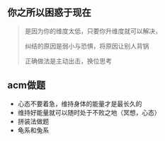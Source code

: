 ## 你之所以困惑于现在

> 是因为你的维度太低，只要你升维度就可以解决，
>
> 纠结的原因是弱小与恐惧，将原因让别人背锅
>
> 正确做法是主动出击，换位思考

## acm做题

- 心态不要着急，维持身体的能量才是最长久的
- 维持好能量就可以随时处于不败之地（冥想，心态）
- 拼装法做题
- 龟系和兔系
